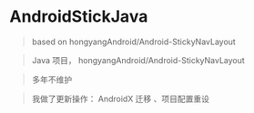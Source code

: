 # AndroidStickJava


> based on hongyangAndroid/Android-StickyNavLayout


> Java 项目， hongyangAndroid/Android-StickyNavLayout

> 多年不维护

> 我做了更新操作： AndroidX 迁移 、项目配置重设
